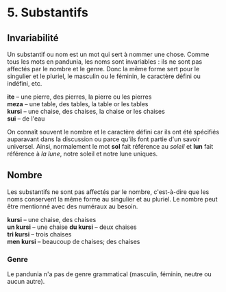 
# 5. Substantifs

## Invariabilité

Un substantif ou nom est un mot qui sert à nommer une chose.
Comme tous les mots en pandunia, les noms sont invariables : ils ne sont pas affectés par le nombre et le genre. Donc la même forme sert pour le singulier et le pluriel, le masculin ou le féminin, le caractère défini ou indéfini, etc.

**ite**
– une pierre, des pierres, la pierre ou les pierres  
**meza**
– une table, des tables, la table or les tables  
**kursi**
– une chaise, des chaises, la chaise or les chaises  
**sui**
– de l'eau

On connaît souvent le nombre et le caractère défini car ils ont été spécifiés auparavant dans la discussion ou parce qu'ils font partie d'un savoir universel.
Ainsi, normalement le mot
**sol**
fait référence au _soleil_ et
**lun**
fait référence à _la lune_, notre soleil et notre lune uniques.


## Nombre

Les substantifs ne sont pas affectés par le nombre, c'est-à-dire que les noms conservent la même forme au singulier et au pluriel.
Le nombre peut être mentionné avec des numéraux au besoin.

**kursi**
– une chaise, des chaises  
**un kursi**
– une chaise
**du kursi**
– deux chaises  
**tri kursi**
– trois chaises  
**men kursi**
– beaucoup de chaises; des chaises


### Genre

Le pandunia n'a pas de genre grammatical (masculin, féminin, neutre ou aucun autre).

